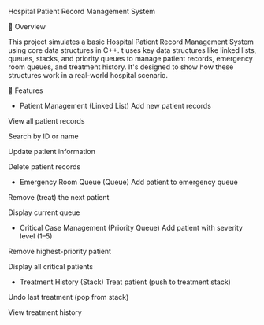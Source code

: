 Hospital Patient Record Management System

📌 Overview

This project simulates a basic Hospital Patient Record Management System using core data structures in C++. t uses key data structures like linked lists, queues, stacks, and priority queues to manage patient records, emergency room queues, and treatment history. It's designed to show how these structures work in a real-world hospital scenario.

🎯 Features

- Patient Management (Linked List)
Add new patient records

View all patient records

Search by ID or name

Update patient information

Delete patient records

- Emergency Room Queue (Queue)
Add patient to emergency queue

Remove (treat) the next patient

Display current queue

- Critical Case Management (Priority Queue)
Add patient with severity level (1–5)

Remove highest-priority patient

Display all critical patients

- Treatment History (Stack)
Treat patient (push to treatment stack)

Undo last treatment (pop from stack)

View treatment history

